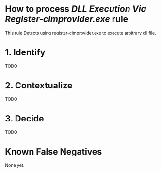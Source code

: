 # How to process *DLL Execution Via Register-cimprovider.exe* rule
This rule Detects using register-cimprovider.exe to execute arbitrary dll file.

# 1. Identify
TODO

# 2. Contextualize
TODO

# 3. Decide
TODO

# Known False Negatives
None yet.
